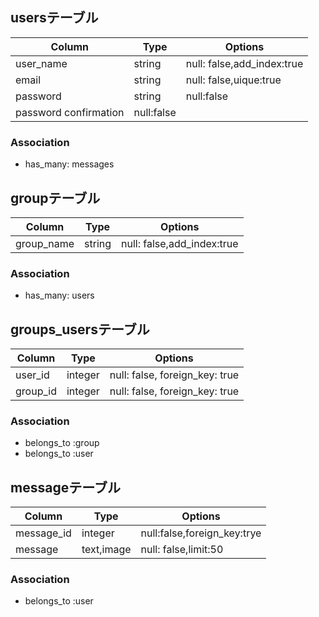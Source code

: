 ## usersテーブル
|Column|Type|Options|
|------|----|-------|
|user_name|string|null: false,add_index:true|
|email|string|null: false,uique:true|
|password|string|null:false
|password confirmation|null:false|

### Association
- has_many: messages



## groupテーブル
|Column|Type|Options|
|------|----|-------|
|group_name|string|null: false,add_index:true|

### Association
- has_many: users

## groups_usersテーブル
|Column|Type|Options|
|------|----|-------|
|user_id|integer|null: false, foreign_key: true|
|group_id|integer|null: false, foreign_key: true|

### Association
- belongs_to :group
- belongs_to :user


## messageテーブル
|Column|Type|Options|
|------|----|-------|
|message_id|integer|null:false,foreign_key:trye|
|message|text,image|null: false,limit:50|

### Association
- belongs_to :user

